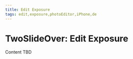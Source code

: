 ```yaml
---
title: Edit Exposure
tags: edit,exposure,photoEditor,iPhone,de
---
```


# TwoSlideOver: Edit Exposure

Content TBD
